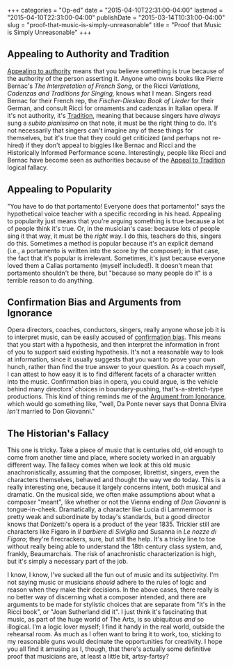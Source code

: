 +++
categories = "Op-ed"
date = "2015-04-10T22:31:00-04:00"
lastmod = "2015-04-10T22:31:00-04:00"
publishDate = "2015-03-14T10:31:00-04:00"
slug = "proof-that-music-is-simply-unreasonable"
title = "Proof that Music is Simply Unreasonable"
+++

<h2>Appealing to Authority and Tradition</h2>
<p>
	<a href="http://en.wikipedia.org/wiki/Argument_from_authority" target="_blank" data-mce-href="http://en.wikipedia.org/wiki/Argument_from_authority">Appealing to authority</a> means that you believe something is true because of the authority of the person asserting it. Anyone who owns books like Pierre Bernac's <em>The Interpretation of French Song</em>, or the Ricci <em>Variations, Cadenzas and Traditions for Singing,</em> knows what I mean. Singers read Bernac for their French rep, the <em>Fischer-Dieskau Book of Lieder</em> for their German, and consult Ricci for ornaments and cadenzas in Italian opera. If it's not authority, it's <a href="http://en.wikipedia.org/wiki/Appeal_to_tradition" target="_blank" data-mce-href="http://en.wikipedia.org/wiki/Appeal_to_tradition">Tradition</a>, meaning that because singers have <em>always</em> sung a <em>subito pianissimo</em> on that note, it must be the right thing to do. It's not necessarily that singers can't imagine any of these things for themselves, but it's true that they could get criticized (and perhaps not re-hired) if they don't appeal to biggies like Bernac and Ricci and the Historically Informed Performance scene. Interestingly, people like Ricci and Bernac have become seen as authorities because of the <a href="http://en.wikipedia.org/wiki/Appeal_to_tradition" target="_blank" data-mce-href="http://en.wikipedia.org/wiki/Appeal_to_tradition">Appeal to Tradition</a> logical fallacy.
</p>
<h2>Appealing to Popularity</h2>
<p>
	"You have to do that portamento! Everyone does that portamento!" says the hypothetical voice teacher with a specific recording in his head. Appealing to popularity just means that you're arguing something is true because a lot of people think it's true. Or, in the musician's case: because lots of people sing it that way, it must be the <em>right</em> way. I do this, teachers do this, singers do this. Sometimes a method is popular because it's an explicit demand (i.e., a portamento is written into the score by the composer); in that case, the fact that it's popular is irrelevant. Sometimes, it's just because everyone loved them a Callas portamento (myself included!). It doesn't mean that portamento shouldn't be there, but "because so many people do it" is a terrible reason to do anything.
</p>
<h2>Confirmation Bias and Arguments from Ignorance</h2>
<p>
	Opera directors, coaches, conductors, singers, really anyone whose job it is to interpret music, can be easily accused of <a href="http://en.wikipedia.org/wiki/Confirmation_bias" target="_blank" data-mce-href="http://en.wikipedia.org/wiki/Confirmation_bias">confirmation bias</a>. This means that you start with a hypothesis, and then interpret the information in front of you to support said existing hypothesis. It's not a reasonable way to look at information, since it usually suggests that you want to prove your own hunch, rather than find the true answer to your question. As a coach myself, I can attest to how easy it is to find different facets of a character written into the music. Confirmation bias in opera, you could argue, is the vehicle behind many directors' choices in boundary-pushing, that's-a-stretch-type productions. This kind of thing reminds me of the <a href="http://en.wikipedia.org/wiki/Argument_from_ignorance" target="_blank" data-mce-href="http://en.wikipedia.org/wiki/Argument_from_ignorance">Argument from Ignorance</a>, which would go something like, "well, Da Ponte never says that Donna Elvira <em>isn't</em> married to Don Giovanni."
</p>
<h2>The Historian's Fallacy</h2>
<p>
	This one is tricky. Take a piece of music that is centuries old, old enough to come from another time and place, where society worked in an arguably different way. The fallacy comes when we look at this old music anachronistically, assuming that the composer, librettist, singers, even the characters themselves, behaved and thought the way we do today. This is a really interesting one, because it largely concerns intent, both musical and dramatic. On the musical side, we often make assumptions about what a composer "meant", like whether or not the Vienna ending of <em>Don Giovanni</em> is tongue-in-cheek. Dramatically, a character like Lucia di Lammermoor is pretty weak and subordinate by today's standards, but a good director knows that Donizetti's opera is a product of the year 1835. Trickier still are characters like Figaro in <em>Il barbiere di Siviglia</em> and Susanna in <em>Le nozze di Figaro</em>; they're firecrackers, sure, but still the help. It's a tricky line to toe without really being able to understand the 18th century class system, and, frankly, Beaumarchais. The risk of anachronistic characterization is high, but it's simply a necessary part of the job.
</p>
<p>
	I know, I know, I've sucked all the fun out of music and its subjectivity. I'm not saying music or musicians <em>should</em> adhere to the rules of logic and reason when they make their decisions. In the above cases, there really is no better way of discerning what a composer intended, and there are arguments to be made for stylistic choices that are separate from "it's in the Ricci book", or "Joan Sutherland did it". I just think it's fascinating that music, as part of the huge world of The Arts, is so ubiquitous <em>and</em> so illogical. I'm a logic lover myself; I find it handy in the real world, outside the rehearsal room. As much as I often want to bring it to work, too, sticking to my reasonable guns would decimate the opportunities for creativity. I hope you all find it amusing as I, though, that there's actually some definitive proof that musicians are, at least a little bit, artsy-fartsy?
</p>
